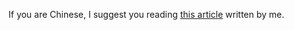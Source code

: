 If you are Chinese, I suggest you reading [this article](http://www.cnblogs.com/zichi/p/5107442.html) written by me.

